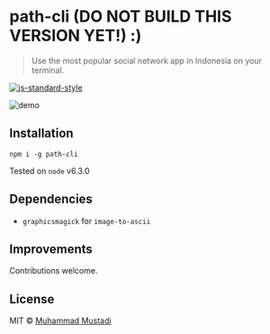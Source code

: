 # path-cli (DO NOT BUILD THIS VERSION YET!) :)

> Use the most popular social network app in Indonesia on your terminal.

[![js-standard-style](https://cdn.rawgit.com/feross/standard/master/badge.svg)](https://github.com/feross/standard)

![demo](https://media.giphy.com/media/3o6Zt7abYKQIMCfYK4/giphy.gif)

## Installation

`npm i -g path-cli`

Tested on `node` v6.3.0

## Dependencies

- `graphicsmagick` for `image-to-ascii`

## Improvements

Contributions welcome.

## License

MIT © [Muhammad Mustadi](https://mustadi.xyz)
